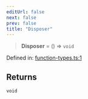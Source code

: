 ```yaml
---
editUrl: false
next: false
prev: false
title: "Disposer"
---
```


> **Disposer** = () => `void`

Defined in: [function-types.ts:1](https://github.com/WinstonFassett/matchina/blob/2d22b2187dda803854f54b63fe09d04bd833387d/src/function-types.ts#L1)

## Returns

`void`
